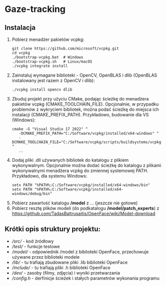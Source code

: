 # Gaze-tracking

## Instalacja
1. Pobierz menadżer pakietów vcpkg:
   ```
   git clone https://github.com/microsoft/vcpkg.git
   cd vcpkg
   ./bootstrap-vcpkg.bat  # Windows
   ./bootstrap-vcpkg.sh   # Linux/macOS
   ./vcpkg integrate install
   ```
2. Zainstaluj wymagane biblioteki - OpenCV, OpenBLAS i dlib (OpenBLAS instalowany jest razem z OpenCV i dlib):
   ```
   ./vcpkg install opencv dlib
   ```
3. Zbuduj projekt przy użyciu CMake, podając ścieżkę do menadżera pakietów vcpkg (CMAKE_TOOLCHAIN_FILE). 
   Opcjonalnie, w przypadku problemów z wykryciem bibliotek, można podać ścieżkę do miejsca ich instalacji (CMAKE_PREFIX_PATH). Przykładowo, budowanie dla VS (Windows):
   ```
   cmake -G "Visual Studio 17 2022" ^
      -DCMAKE_PREFIX_PATH="C:/Software/vcpkg/installed/x64-windows" ^
      -DCMAKE_TOOLCHAIN_FILE="C:/Software/vcpkg/scripts/buildsystems/vcpkg.cmake" ^
      ..
   ```
4. Dodaj pliki .dll używanych bibliotek do katalogu z plikiem wykonywalnym.
   Opcjonalnie można dodać ścieżkę do katalogu z plikami wykonywalnymi menadżera vcpkg do zmiennej systemowej PATH. Przykładowo, dla systemu Windows:
   ```
   setx PATH "%PATH%;C:/Software/vcpkg/installed/x64-windows/bin"
   setx PATH "%PATH%;C:/Software/vcpkg/installed/x64-windows/debug/bin"
   ```
5. Pobierz zawartość katalogu **/model** z ... (jeszcze nie gotowe)
6. Pobierz resztę plików modeli (do podkatalogu **/model/patch_experts**) z https://github.com/TadasBaltrusaitis/OpenFace/wiki/Model-download


## Krótki opis struktury projektu:
- */src/* - kod źródłowy
- */test/* - funkcje testowe
- */model/* - odpowiednik /model z biblioteki OpenFace, przechowuje używane przez biblioteki modele
- */lib/* - tu trafiają zbudowane pliki .lib biblioteki OpenFace
- */include/* - tu trafiają pliki .h biblioteki OpenFace
- */dev/* - zasoby (filmy, zdjęcia) i wyniki przetwarzania
- */config.h* - derfinicje ścieżek i stałych parametrów wykonania programu
